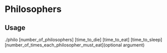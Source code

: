 # Philosophers

## Usage
./philo [number_of_philosophers] [time_to_die] [time_to_eat] [time_to_sleep] [number_of_times_each_philosopher_must_eat](optional argument)
